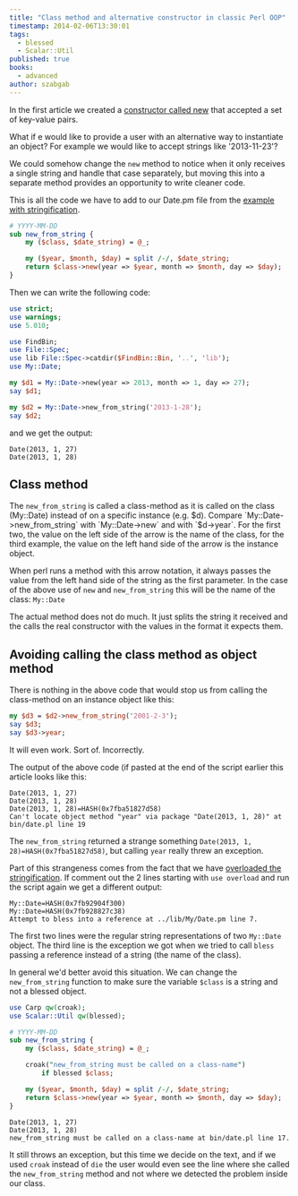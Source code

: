 ```yaml
---
title: "Class method and alternative constructor in classic Perl OOP"
timestamp: 2014-02-06T13:30:01
tags:
  - blessed
  - Scalar::Util
published: true
books:
  - advanced
author: szabgab
---
```



In the first article we created
a [constructor called new](/constructor-and-accessors-in-classic-perl-oop) that accepted
a set of key-value pairs.

What if e would like to provide a user with an alternative way to instantiate an object?
For example we would like to accept strings like '2013-11-23'?


We could somehow change the `new` method to notice when it only receives a single string
and handle that case separately, but moving this into a separate method provides an opportunity
to write cleaner code.

This is all the code we have to add to our Date.pm file from the [example with stringification](/stringification-in-classic-perl-oop).

```perl
# YYYY-MM-DD
sub new_from_string {
    my ($class, $date_string) = @_;

    my ($year, $month, $day) = split /-/, $date_string;
    return $class->new(year => $year, month => $month, day => $day);
}
```

Then we can write the following code:

```perl
use strict;
use warnings;
use 5.010;

use FindBin;
use File::Spec;
use lib File::Spec->catdir($FindBin::Bin, '..', 'lib');
use My::Date;

my $d1 = My::Date->new(year => 2013, month => 1, day => 27);
say $d1;

my $d2 = My::Date->new_from_string('2013-1-28');
say $d2;
```

and we get the output:

```
Date(2013, 1, 27)
Date(2013, 1, 28)
```

## Class method

The `new_from_string` is called a class-method as it is called on the class (My::Date) instead of on a specific instance (e.g. $d).
Compare `My::Date->new_from_string` with `My::Date->new` and with `$d->year`. For the first two, the value on the left side
of the arrow is the name of the class, for the third example, the value on the left hand side of the arrow is the instance object.

When perl runs a method with this arrow notation, it always passes the value from the left hand side of the string as the first parameter.
In the case of the above use of `new` and `new_from_string` this will be the name of the class: `My::Date`

The actual method does not do much. It just splits the string it received and the calls the real constructor with the values in the format it expects them.


## Avoiding calling the class method as object method

There is nothing in the above code that would stop us from calling the class-method on an instance object like this:

```perl
my $d3 = $d2->new_from_string('2001-2-3');
say $d3;
say $d3->year;
```

It will even work. Sort of. Incorrectly.

The output of the above code (if pasted at the end of the script earlier this article looks like this:

```
Date(2013, 1, 27)
Date(2013, 1, 28)
Date(2013, 1, 28)=HASH(0x7fba51827d58)
Can't locate object method "year" via package "Date(2013, 1, 28)" at bin/date.pl line 19
```

The `new_from_string` returned a strange something `Date(2013, 1, 28)=HASH(0x7fba51827d58)`,
but calling `year` really threw an exception.

Part of this strangeness comes from the fact that we have [overloaded the stringification](/stringification-in-classic-perl-oop).
If comment out the 2 lines starting with `use overload` and run the script again we get a different output:

```
My::Date=HASH(0x7fb92904f300)
My::Date=HASH(0x7fb928827c38)
Attempt to bless into a reference at ../lib/My/Date.pm line 7.
```

The first two lines were the regular string representations of two `My::Date` object. The third line is the exception we got when 
we tried to call `bless` passing a reference instead of a string (the name of the class).

In general we'd better avoid this situation. We can change the `new_from_string` function to make sure the variable `$class`
is a string and not a blessed object.


```perl
use Carp qw(croak);
use Scalar::Util qw(blessed);

# YYYY-MM-DD
sub new_from_string {
    my ($class, $date_string) = @_;

    croak("new_from_string must be called on a class-name")
        if blessed $class;

    my ($year, $month, $day) = split /-/, $date_string;
    return $class->new(year => $year, month => $month, day => $day);
}
```

```
Date(2013, 1, 27)
Date(2013, 1, 28)
new_from_string must be called on a class-name at bin/date.pl line 17.
```

It still throws an exception, but this time we decide on the text, and if we used
`croak` instead of `die` the user would even see the line where she
called the `new_from_string` method and not where we detected the problem
inside our class.


